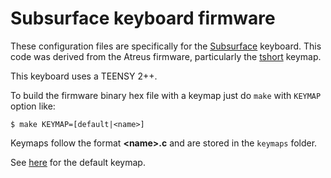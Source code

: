 Subsurface keyboard firmware
======================

These configuration files are specifically for the
[Subsurface](https://github.com/tshort/subsurface-keyboard) keyboard.
This code was derived from the Atreus firmware, particularly the
[tshort](https://github.com/tshort/qmk_firmware/tree/master/keyboards/atreus/keymaps/tshort)
keymap.

This keyboard uses a TEENSY 2++.

To build the firmware binary hex file with a keymap just do `make` with `KEYMAP` option like:
```
$ make KEYMAP=[default|<name>]
```
Keymaps follow the format **__\<name\>.c__** and are stored in the `keymaps` folder.

See [here](keymaps/default) for the default keymap.
